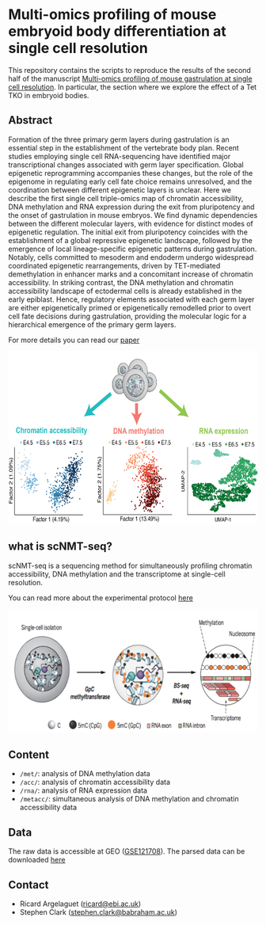 # Multi-omics profiling of mouse embryoid body differentiation at single cell resolution

This repository contains the scripts to reproduce the results of the second half of the manuscript [Multi-omics profiling of mouse gastrulation at single cell resolution](https://www.biorxiv.org/content/early/2019/01/13/519207). In particular, the section where we explore the effect of a Tet TKO in embryoid bodies.


Abstract
--------
Formation of the three primary germ layers during gastrulation is an essential step in the establishment of the vertebrate body plan. Recent studies employing single cell RNA-sequencing have identified major transcriptional changes associated with germ layer specification. Global epigenetic reprogramming accompanies these changes, but the role of the epigenome in regulating early cell fate choice remains unresolved, and the coordination between different epigenetic layers is unclear. Here we describe the first single cell triple-omics map of chromatin accessibility, DNA methylation and RNA expression during the exit from pluripotency and the onset of gastrulation in mouse embryos. We find dynamic dependencies between the different molecular layers, with evidence for distinct modes of epigenetic regulation. The initial exit from pluripotency coincides with the establishment of a global repressive epigenetic landscape, followed by the emergence of local lineage-specific epigenetic patterns during gastrulation. Notably, cells committed to mesoderm and endoderm undergo widespread coordinated epigenetic rearrangements, driven by TET-mediated demethylation in enhancer marks and a concomitant increase of chromatin accessibility. In striking contrast, the DNA methylation and chromatin accessibility landscape of ectodermal cells is already established in the early epiblast. Hence, regulatory elements associated with each germ layer are either epigenetically primed or epigenetically remodelled prior to overt cell fate decisions during gastrulation, providing the molecular logic for a hierarchical emergence of the primary germ layers.  

For more details you can read our [paper](https://www.biorxiv.org/content/early/2019/01/13/519207)

<p align="center"> 
<img src="images/figure1.png" width="650" height="350"/>​
</p>


what is scNMT-seq?
--------
scNMT-seq is a sequencing method for simultaneously profiling chromatin accessibility, DNA methylation and the transcriptome at single-cell resolution. 

You can read more about the experimental protocol [here](https://www.nature.com/articles/s41467-018-03149-4)

<p align="center"> 
<img src="images/scnmt-seq.png" width="600" height="250"/>​
</p>


Content
-------
* `/met/`: analysis of DNA methylation data
* `/acc/`: analysis of chromatin accessibility data
* `/rna/`: analysis of RNA expression data
* `/metacc/`: simultaneous analysis of DNA methylation and chromatin accessibility data

Data
-------
The raw data is accessible at GEO ([GSE121708](https://www.ncbi.nlm.nih.gov/geo/query/acc.cgi?acc=GSE121708)). 
The parsed data can be downloaded [here](ftp://ftp.ebi.ac.uk/pub/databases/scnmt_embryoid_bodes)

Contact
-------
* Ricard Argelaguet (ricard@ebi.ac.uk)
* Stephen Clark (stephen.clark@babraham.ac.uk)

